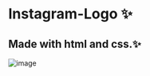 # Instagram-Logo ✨
## Made with html and css.✨
![image](https://user-images.githubusercontent.com/94203956/171953430-74b9c5e5-d969-4737-8a68-4d5c9049237b.png)
